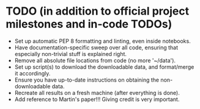 # TODO (in addition to official project milestones and in-code TODOs)
 * Set up automatic PEP 8 formatting and linting, even inside notebooks.
 * Have documentation-specific sweep over all code, ensuring that especially
   non-trivial stuff is explained right.
 * Remove all absolute file locations from code (no more '~/data').
 * Set up script(s) to download the downloadable data, and format/merge it
   accordingly.
 * Ensure you have up-to-date instructions on obtaining the non-downloadable
   data.
 * Recreate all results on a fresh machine (after everything is done).
 * Add reference to Martin's paper!!! Giving credit is very important.
